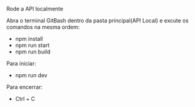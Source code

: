 Rode a API localmente

Abra o terminal GitBash dentro da pasta principal(API Local) e excute os comandos na mesma ordem:

- npm install
- npm run start
- npm run build

Para iniciar:
- npm run dev

Para encerrar:
- Ctrl + C
